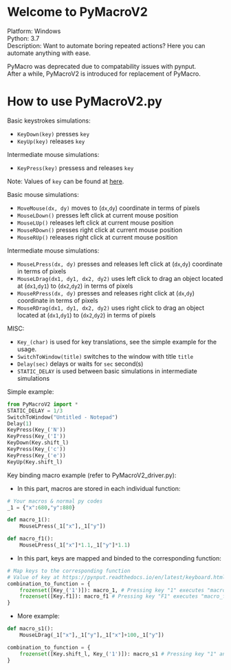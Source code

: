 # Welcome to PyMacroV2
Platform: Windows  
Python: 3.7  
Description: Want to automate boring repeated actions? Here you can automate anything with ease.

PyMacro was deprecated due to compatability issues with pynput.  
After a while, PyMacroV2 is introduced for replacement of PyMacro.  

# How to use PyMacroV2.py
Basic keystrokes simulations:
- ```KeyDown(key)``` presses ```key```
- ```KeyUp(key)``` releases ```key```

Intermediate mouse simulations:
- ```KeyPress(key)``` pressess and releases ```key```

Note: Values of ```key``` can be found at [here](https://pynput.readthedocs.io/en/latest/keyboard.html).

Basic mouse simulations:
- ```MoveMouse(dx, dy)``` moves to (```dx```,```dy```) coordinate in terms of pixels
- ```MouseLDown()``` presses left click at current mouse position
- ```MouseLUp()``` releases left click at current mouse position
- ```MouseRDown()``` presses right click at current mouse position
- ```MouseRUp()``` releases right click at current mouse position

Intermediate mouse simulations:
- ```MouseLPress(dx, dy)``` presses and releases left click at (```dx```,```dy```) coordinate in terms of pixels
- ```MouseLDrag(dx1, dy1, dx2, dy2)``` uses left click to drag an object located at (```dx1```,```dy1```) to (```dx2```,```dy2```) in terms of pixels
- ```MouseRPress(dx, dy)``` presses and releases right click at (```dx```,```dy```) coordinate in terms of pixels
- ```MouseRDrag(dx1, dy1, dx2, dy2)``` uses right click to drag an object located at (```dx1```,```dy1```) to (```dx2```,```dy2```) in terms of pixels

MISC:
- ```Key_(char)``` is used for key translations, see the simple example for the usage.
- ```SwitchToWindow(title)``` switches to the window with title ```title```
- ```Delay(sec)``` delays or waits for ```sec``` second(s)
- ```STATIC_DELAY``` is used between basic simulations in intermediate simulations

Simple example:
```python
from PyMacroV2 import *
STATIC_DELAY = 1/3
SwitchToWindow("Untitled - Notepad")
Delay(1)
KeyPress(Key_('N'))
KeyPress(Key_('I'))
KeyDown(Key.shift_l)
KeyPress(Key_('c'))
KeyPress(Key_('e'))
KeyUp(Key.shift_l)
```

Key binding macro example (refer to PyMacroV2_driver.py):
- In this part, macros are stored in each individual function:
```python
# Your macros & normal py codes
_1 = {"x":680,"y":880}

def macro_1():
    MouseLPress(_1["x"],_1["y"])

def macro_f1():
    MouseLPress(_1["x"]*1.1,_1["y"]*1.1)
```
- In this part, keys are mapped and binded to the corresponding function:
```python
# Map keys to the corresponding function
# Value of key at https://pynput.readthedocs.io/en/latest/keyboard.html#pynput.keyboard.Key
combination_to_function = {
    frozenset([Key_('1')]): macro_1, # Pressing key "1" executes "macro_1"
    frozenset([Key.f1]): macro_f1 # Pressing key "F1" executes "macro_f1"
}
```
- More example:
```python
def macro_s1():
    MouseLDrag(_1["x"],_1["y"],_1["x"]+100,_1["y"])

combination_to_function = {
    frozenset([Key.shift_l, Key_('1')]): macro_s1 # Pressing key "1" and "left shift" executes "macro_s1"
}
```
